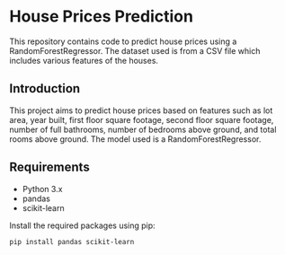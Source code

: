# House Prices Prediction

This repository contains code to predict house prices using a RandomForestRegressor. The dataset used is from a CSV file which includes various features of the houses.


## Introduction

This project aims to predict house prices based on features such as lot area, year built, first floor square footage, second floor square footage, number of full bathrooms, number of bedrooms above ground, and total rooms above ground. The model used is a RandomForestRegressor.

## Requirements

- Python 3.x
- pandas
- scikit-learn

Install the required packages using pip:

```bash
pip install pandas scikit-learn
